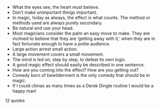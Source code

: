  - What the eyes see, the heart must believe.
 - Don’t make unimportant things important.
 - In magic, today as always, the effect is what counts. The method or methods used are always purely secondary.
 - Be natural and use your head.
 - Most magicians consider the palm an easy move to make. They are inclined to believe that they are ‘getting away with it,’ when they are in fact fortunate enough to have a polite audience.
 - Large action arrest small action.
 - A large movement covers a small movement.
 - The mind is led on, step by step, to defeat its own logic.
 - A good magic effect should easily be described in one sentence.
 - How are you coming into the effect? How are you getting out?
 - Comedy born of bewilderment is the only comedy that should be in magic.
 - If I could climax as many times as a Derek Dingle routine I would be a happy man!

12 quotes